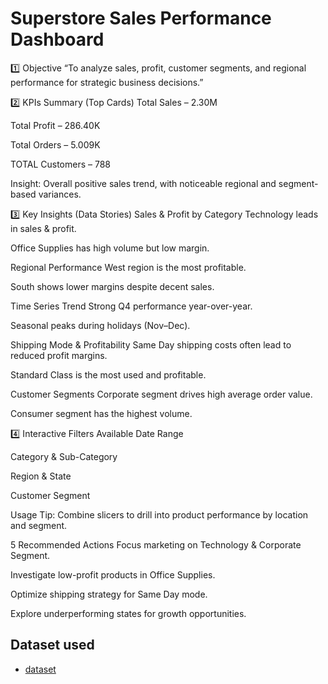  # Superstore Sales Performance Dashboard
  
1️⃣ Objective
“To analyze sales, profit, customer segments, and regional performance for strategic business decisions.”

2️⃣ KPIs Summary (Top Cards)
  Total Sales – 2.30M

  Total Profit – 286.40K

  Total Orders – 5.009K

  TOTAL Customers – 788

Insight: Overall positive sales trend, with noticeable regional and segment-based variances.

3️⃣ Key Insights (Data Stories)
  Sales & Profit by Category
Technology leads in sales & profit.

Office Supplies has high volume but low margin.

  Regional Performance
West region is the most profitable.

South shows lower margins despite decent sales.

  Time Series Trend
Strong Q4 performance year-over-year.

Seasonal peaks during holidays (Nov–Dec).

  Shipping Mode & Profitability
Same Day shipping costs often lead to reduced profit margins.

Standard Class is the most used and profitable.

  Customer Segments
Corporate segment drives high average order value.

Consumer segment has the highest volume.

4️⃣ Interactive Filters Available
  Date Range

  Category & Sub-Category

  Region & State

  Customer Segment

Usage Tip: Combine slicers to drill into product performance by location and segment.

5️ Recommended Actions
  Focus marketing on Technology & Corporate Segment.

  Investigate low-profit products in Office Supplies.

  Optimize shipping strategy for Same Day mode.

  Explore underperforming states for growth opportunities.

## Dataset used 
- <a href="https://github.com/akshya408/superstore/commit/65af7b2fa7830b032d6f9a768f4500ec82dd5a22">dataset</a>
